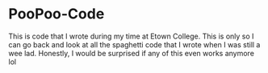 # PooPoo-Code
This is code that I wrote during my time at Etown College.
This is only so I can go back and look at all the spaghetti code that I wrote when I was still a wee lad.
Honestly, I would be surprised if any of this even works anymore lol
